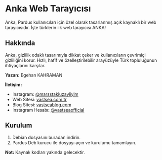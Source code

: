 # Anka Web Tarayıcısı

Anka, Pardus kullanıcıları için özel olarak tasarlanmış açık kaynaklı bir web tarayıcısıdır. İşte türklerin ilk web tarayıcısı ANKA!

## Hakkında

Anka, gizlilik odaklı tasarımıyla dikkat çeker ve kullanıcıların çevrimiçi gizliliğini korur. Hızlı, hafif ve özelleştirilebilir arayüzüyle Türk topluluğunun ihtiyaçlarını karşılar.

**Yazan:** Egehan KAHRAMAN

**İletişim:** 
- Instagram: [@marsstakiuzayliyim](https://www.instagram.com/marsstakiuzayliyim/)
- Web Sitesi: [vastsea.com.tr](https://vastsea.com.tr)
- Blog Sitesi: [vastseablog.com](https://vastseablog.com)
- Instagram Hesabı: [@vastseaofficial](https://www.instagram.com/vastseaofficial/)

## Kurulum

1. Debian dosyasını buradan indirin.
2. Pardus Deb kurucu ile dosyayı açın ve kurulumu tamamlayın.

**Not:** Kaynak kodları yakında gelecektir.
